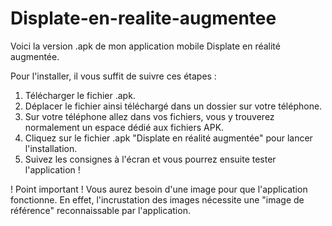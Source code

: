 # Displate-en-realite-augmentee

Voici la version .apk de mon application mobile Displate en réalité augmentée.

Pour l'installer, il vous suffit de suivre ces étapes :
  1. Télécharger le fichier .apk.
  2. Déplacer le fichier ainsi téléchargé dans un dossier sur votre téléphone.
  3. Sur votre téléphone allez dans vos fichiers, vous y trouverez normalement un espace dédié aux fichiers APK.
  4. Cliquez sur le fichier .apk "Displate en réalité augmentée" pour lancer l'installation.
  5. Suivez les consignes à l'écran et vous pourrez ensuite tester l'application !

! Point important !
Vous aurez besoin d'une image pour que l'application fonctionne. En effet, l'incrustation des images nécessite une "image de référence" reconnaissable par l'application.

